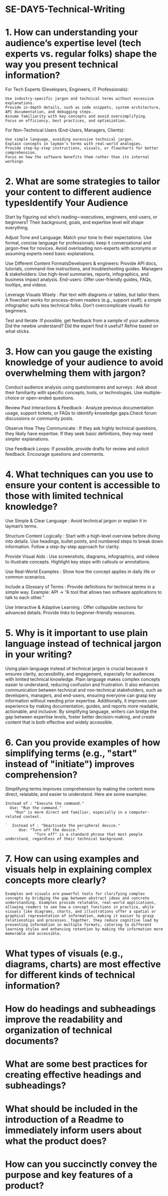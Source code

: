 # SE-DAY5-Technical-Writing

# 1. How can understanding your audience’s expertise level (tech experts vs. regular folks) shape the way you present technical information?
  For Tech Experts (Developers, Engineers, IT Professionals):

    Use industry-specific jargon and technical terms without excessive explanations.
    Provide in-depth details, such as code snippets, system architecture, API documentation, and debugging steps.
    Assume familiarity with key concepts and avoid oversimplifying.
    Focus on efficiency, best practices, and optimization.

For Non-Technical Users (End-Users, Managers, Clients):

    Use simple language, avoiding excessive technical jargon.
    Explain concepts in layman’s terms with real-world analogies.
    Provide step-by-step instructions, visuals, or flowcharts for better comprehension.
    Focus on how the software benefits them rather than its internal workings
# 2. What are some strategies to tailor your content to different audience typesIdentify Your Audience
  Start by figuring out who’s reading—executives, engineers, end-users, or beginners? Their background, goals, and expertise level will shape everything. 

  Adjust Tone and Language: Match your tone to their expectations. Use formal, concise language for professionals; keep it conversational and jargon-free for novices. Avoid overloading non-experts with acronyms or assuming experts need basic explanations.

  Use Different Content FormatsDevelopers & engineers: 
     Provide API docs, tutorials, command-line instructions, and troubleshooting guides.
     Managers & stakeholders: Use high-level summaries, reports, infographics, and business impact analysis.
     End-users: Offer user-friendly guides, FAQs, tooltips, and videos.

  Leverage Visuals Wisely : Pair text with diagrams or tables, but tailor them. A flowchart works for process-driven readers (e.g., support staff); a simple infographic suits less technical folks. Don’t overcomplicate visuals for beginners.
  
  Test and Iterate :If possible, get feedback from a sample of your audience. Did the newbie understand? Did the expert find it useful? Refine based on what sticks. 

# 3. How can you gauge the existing knowledge of your audience to avoid overwhelming them with jargon?

  Conduct audience analysis using questionnaires and surveys : Ask about their familiarity with specific concepts, tools, or technologies. Use multiple-choice or open-ended questions.

  Review Past Interactions & Feedback :  Analyze previous documentation usage, support tickets, or FAQs to ideintify knowledge gaps.Check forum discussions or community posts.

  Observe How They Communicate : If they ask highly technical questions, they likely have expertise. If they seek basic definitions, they may need simpler explanations.

  Use Feedback Loops: If possible, provide drafts for review and solicit feedback. Encourage questions and comments.   

# 4. What techniques can you use to ensure your content is accessible to those with limited technical knowledge?

  Use Simple & Clear Language : Avoid technical jargon or explain it in layman’s terms.
  
  Structure Content Logically : Start with a high-level overview before diving into details. Use headings, bullet points, and numbered steps to break down information. Follow a step-by-step approach for clarity.

  Provide Visual Aids : Use screenshots, diagrams, infographics, and videos to illustrate concepts.  Highlight key steps with callouts or annotations.

  Use Real-World Examples : Show how the concept applies in daily life or common scenarios.

  Include a Glossary of Terms : Provide definitions for technical terms in a simple way.
    Example: API → “A tool that allows two software applications to talk to each other.”

  Use Interactive & Adaptive Learning : Offer collapsible sections for advanced details. Provide links to beginner-friendly resources.
  
# 5. Why is it important to use plain language instead of technical jargon in your writing?
  Using plain language instead of technical jargon is crucial because it ensures clarity, accessibility, and engagement, especially for audiences with limited technical knowledge. Plain language makes complex concepts easier to understand, reducing confusion and frustration. It also enhances communication between technical and non-technical stakeholders, such as developers, managers, and end-users, ensuring everyone can grasp key information without needing prior expertise. Additionally, it improves user experience by making documentation, guides, and reports more readable, actionable, and inclusive. By simplifying language, writers can bridge the gap between expertise levels, foster better decision-making, and create content that is both effective and widely accessible.
# 6. Can you provide examples of how simplifying terms (e.g., "start" instead of "initiate") improves comprehension?
  Simplifying terms improves comprehension by making the content more direct, relatable, and easier to understand.
   Here are some examples:

    Instead of : "Execute the command." 
      Use: "Run the command."
        "Run" is more direct and familiar, especially in a computer-related context.
    
    `  Instead of : "Deactivate the peripheral device."
          Use: "Turn off the device."
                 "Turn off" is a standard phrase that most people understand, regardless of their technical background.
# 7.  How can using examples and visuals help in explaining complex concepts more clearly?
    Examples and visuals are powerful tools for clarifying complex concepts by bridging the gap between abstract ideas and concrete understanding. Examples provide relatable, real-world applications, allowing readers to see how a concept functions in practice, while visuals like diagrams, charts, and illustrations offer a spatial or graphical representation of information, making it easier to grasp relationships and processes. Together, they reduce cognitive load by presenting information in multiple formats, catering to different learning styles and enhancing retention by making the information more memorable and accessible.
# What types of visuals (e.g., diagrams, charts) are most effective for different kinds of technical information?
# How do headings and subheadings improve the readability and organization of technical documents?
# What are some best practices for creating effective headings and subheadings?
# What should be included in the introduction of a Readme to immediately inform users about what the product does?
# How can you succinctly convey the purpose and key features of a product?
